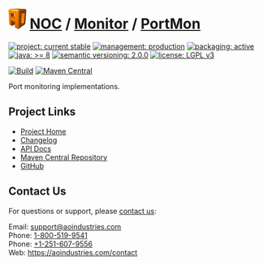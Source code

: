 # [<img src="ao-logo.png" alt="AO Logo" width="35" height="40">](https://github.com/aoindustries) [NOC](https://github.com/aoindustries/noc) / [Monitor](https://github.com/aoindustries/noc-monitor) / [PortMon](https://github.com/aoindustries/noc-monitor-portmon)

[![project: current stable](https://aoindustries.com/ao-badges/project-current-stable.svg)](https://aoindustries.com/life-cycle#project-current-stable)
[![management: production](https://aoindustries.com/ao-badges/management-production.svg)](https://aoindustries.com/life-cycle#management-production)
[![packaging: active](https://aoindustries.com/ao-badges/packaging-active.svg)](https://aoindustries.com/life-cycle#packaging-active)  
[![java: &gt;= 8](https://aoindustries.com/ao-badges/java-8.svg)](https://docs.oracle.com/javase/8/docs/api/)
[![semantic versioning: 2.0.0](https://aoindustries.com/ao-badges/semver-2.0.0.svg)](http://semver.org/spec/v2.0.0.html)
[![license: LGPL v3](https://aoindustries.com/ao-badges/license-lgpl-3.0.svg)](https://www.gnu.org/licenses/lgpl-3.0)

[![Build](https://github.com/aoindustries/noc-monitor-portmon/workflows/Build/badge.svg?branch=master)](https://github.com/aoindustries/noc-monitor-portmon/actions?query=workflow%3ABuild)
[![Maven Central](https://maven-badges.herokuapp.com/maven-central/com.aoindustries/noc-monitor-portmon/badge.svg)](https://maven-badges.herokuapp.com/maven-central/com.aoindustries/noc-monitor-portmon)

Port monitoring implementations.

## Project Links
* [Project Home](https://aoindustries.com/noc/monitor/portmon/)
* [Changelog](https://aoindustries.com/noc/monitor/portmon/changelog)
* [API Docs](https://aoindustries.com/noc/monitor/portmon/apidocs/)
* [Maven Central Repository](https://search.maven.org/artifact/com.aoindustries/noc-monitor-portmon)
* [GitHub](https://github.com/aoindustries/noc-monitor-portmon)

## Contact Us
For questions or support, please [contact us](https://aoindustries.com/contact):

Email: [support@aoindustries.com](mailto:support@aoindustries.com)  
Phone: [1-800-519-9541](tel:1-800-519-9541)  
Phone: [+1-251-607-9556](tel:+1-251-607-9556)  
Web: https://aoindustries.com/contact
